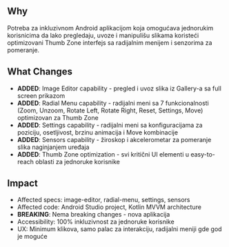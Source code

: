 ## Why
Potreba za inkluzivnom Android aplikacijom koja omogućava jednorukim korisnicima da lako pregledaju, uvoze i manipulišu slikama koristeći optimizovani Thumb Zone interfejs sa radijalnim menijem i senzorima za pomeranje.

## What Changes
- **ADDED**: Image Editor capability - pregled i uvoz slika iz Gallery-a sa full screen prikazom
- **ADDED**: Radial Menu capability - radijalni meni sa 7 funkcionalnosti (Zoom, Unzoom, Rotate Left, Rotate Right, Reset, Settings, Move) optimizovan za Thumb Zone
- **ADDED**: Settings capability - radijalni meni sa konfiguracijama za poziciju, osetljivost, brzinu animacija i Move kombinacije
- **ADDED**: Sensors capability - žiroskop i akcelerometar za pomeranje slika naginjanjem uređaja
- **ADDED**: Thumb Zone optimization - svi kritični UI elementi u easy-to-reach oblasti za jednoruke korisnike

## Impact
- Affected specs: image-editor, radial-menu, settings, sensors
- Affected code: Android Studio project, Kotlin MVVM architecture
- **BREAKING**: Nema breaking changes - nova aplikacija
- Accessibility: 100% inkluzivnost za jednoruke korisnike
- UX: Minimum klikova, samo palac za interakciju, radijalni meniji gde god je moguće
